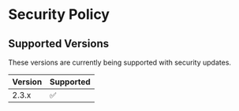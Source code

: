 # Security Policy

## Supported Versions

These versions are currently being supported with security updates.

| Version | Supported          |
| ------- | ------------------ |
| 2.3.x   | :white_check_mark: |
